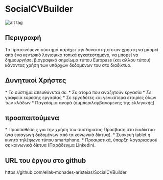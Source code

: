 <h1>SocialCVBuilder</h1>

![alt tag](http://s30.postimg.org/qlop6rp4h/screenshot_1.png)

<h2>Περιγραφή</h2>
Το προτεινόμενο σύστημα παρέχει την δυνατότητα στον χρηστη να μπορεί από ένα κεντρικό λογισμικό τοπικά εγκατεστημένο, να μπορεί να δημιουργήσει βιογραφικό σημείωμα τύπου Europass (και αλλου τύπου) κάνοντας χρήση των υπάρχων δεδομένων του στο διαδίκτυο.

<h2>Δυνητικοί Χρήστες </h2>
* Το σύστημα απευθύνεται σε:
* Σε άτομα που αναζητούν εργασία
* Σε γραφεία εύρεσης εργασίας
* Σε εργοδότες και γενικότερα εταιρίες όλων των κλάδων
* Παγκόσμια αγορά (συμπεριλαμβανομενης της ελληνικής)


<h2>προαπαιτούμενα </h2>
* Προϋποθέσεις για την χρήση του συστήματος:Πρόσβαση στο διαδίκτυο (για εισαγωγή δεδομένων από τα κονωνικά δίκτυα). 
* Συσκευή tablet ή κινητό τηλέφωνο τύπου smartphone.
* Προαιρετικά, ύπαρξη λογαριασμού σε κοινωνικά δίκτυα (Παράδειγμα Linkedin).

<h2>URL του έργου στο github </h2>
https://github.com/ellak-monades-aristeias/SocialCVBuilder
